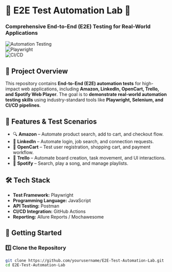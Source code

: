 # 🧪 E2E Test Automation Lab 🚀  
### Comprehensive End-to-End (E2E) Testing for Real-World Applications  

![Automation Testing](https://img.shields.io/badge/Automation-Testing-blue)  
![Playwright](https://img.shields.io/badge/Playwright-Running-brightgreen)  
![CI/CD](https://img.shields.io/badge/GitHub%20Actions-Enabled-blue)  

## 📌 Project Overview  
This repository contains **End-to-End (E2E) automation tests** for high-impact web applications, including **Amazon, LinkedIn, OpenCart, Trello, and Spotify Web Player**. 
The goal is to **demonstrate real-world automation testing skills** using industry-standard tools like **Playwright, Selenium, and CI/CD pipelines**.  

## 🎯 Features & Test Scenarios  
- 🔍 **Amazon** – Automate product search, add to cart, and checkout flow.  
- 👔 **LinkedIn** – Automate login, job search, and connection requests.  
- 🛒 **OpenCart** – Test user registration, shopping cart, and payment workflow.  
- 📌 **Trello** – Automate board creation, task movement, and UI interactions.  
- 🎵 **Spotify** – Search, play a song, and manage playlists.  

## 🛠 Tech Stack  
- **Test Framework:** Playwright 
- **Programming Language:** JavaScript 
- **API Testing:** Postman
- **CI/CD Integration:** GitHub Actions
- **Reporting:** Allure Reports / Mochawesome  

## 🚀 Getting Started  

### 1️⃣ **Clone the Repository**  
```bash
git clone https://github.com/yourusername/E2E-Test-Automation-Lab.git
cd E2E-Test-Automation-Lab
